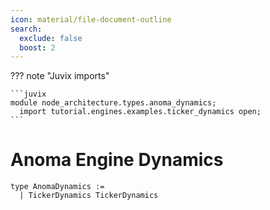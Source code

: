 ```yaml
---
icon: material/file-document-outline
search:
  exclude: false
  boost: 2
---
```


??? note "Juvix imports"

    ```juvix
    module node_architecture.types.anoma_dynamics;
      import tutorial.engines.examples.ticker_dynamics open;
    ```

# Anoma Engine Dynamics

```
type AnomaDynamics :=
  | TickerDynamics TickerDynamics
```
